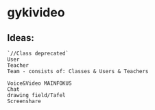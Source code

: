# gykivideo

## Ideas:

    `//Class deprecated`
    User
    Teacher
    Team - consists of: Classes & Users & Teachers

    Voice&Video MAINFOKUS
    Chat
    drawing field/Tafel
    Screenshare
